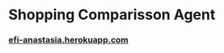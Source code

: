 # Shopping Comparisson Agent

### [efi-anastasia.herokuapp.com](https://efi-anastasia.herokuapp.com)
